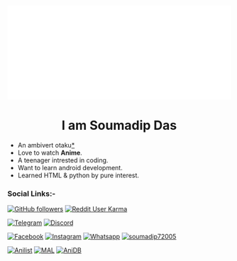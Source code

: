 <p align="center">
  <img src="files/welcome .gif">
</p>

<!--
How to make this gif?
Easiest way:-

I made my name with https://bit.ly/GitPro07
Then i recorded my screen with OBS..
Now copy that file to android/iOS and convert to gif with any video tool. (I used inShot)
-->

<h1 align="center">
<b>I am Soumadip Das</b>
</h1>
 

- An ambivert otaku[*](https://en.m.wikipedia.org/wiki/Otaku)
- Love to watch <b>Anime</b>. 
- A teenager intrested in coding.
- Want to learn android development.
- Learned HTML & python by pure interest.





### Social Links:-
<div align="left">

[![GitHub followers](https://img.shields.io/github/followers/soymadip?label=Soymadip&style=social)](https://github.com/soymadip) [![Reddit User Karma](https://aleen42.github.io/badges/src/reddit.svg)](https://www.reddit.com/user/AnonymousYT-)

[![Telegram](https://img.shields.io/badge/Telegram-2CA5E0?style=for-the-badge&logo=telegram&logoColor=white)](https://telegram.me/anonymous7205) [![Discord](https://img.shields.io/badge/Discord-7289DA?style=for-the-badge&logo=discord&logoColor=white)](https://https://discordapp.com/users/4639)

[![Facebook](https://img.shields.io/badge/Facebook-1877F2?style=for-the-badge&logo=facebook&logoColor=white)](https://www.facebook.com/soumadipsd) [![Instagram](https://img.shields.io/badge/Instagram-E4405F?style=for-the-badge&logo=instagram&logoColor=white)](https://instagram.com/soumadipsd) [![Whatsapp](https://img.shields.io/badge/WhatsApp-25D366?style=for-the-badge&logo=whatsapp&logoColor=white)](https://w.me/916291856451) [![soumadip72005](https://img.shields.io/badge/Twitter-1DA1F2?style=for-the-badge&logo=twitter&logoColor=white)](https://twitter.com/soumadip72005)

[![Anilist](https://img.shields.io/badge/%F0%9F%87%A6%20Anilist-IncognitoYT-blueviolet?style=for-the-badge)](https://anilist.co/user/IncognitoYT/) [![MAL](https://img.shields.io/badge/%F0%9F%8C%90%20MAL-Incognito%20YT-Blueviolet?style=for-the-badge)](https://myanimelist.net/profile/IncognitoYT) [![AniDB](https://img.shields.io/badge/%F0%9F%8C%90%20AniDB-In-Blueviolet?style=for-the-badge)](https://anidb.net/user/profile)

</div>

